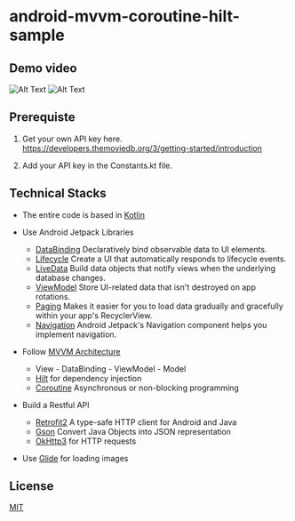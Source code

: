 # android-mvvm-coroutine-hilt-sample



## Demo video
![Alt Text](https://media.giphy.com/media/vjNDBFXdVv97QWZDcl/giphy.gif)             ![Alt Text](https://media.giphy.com/media/mmm7RWjX1w5COo4OpQ/giphy.gif)




## Prerequiste
1. Get your own API key here.
https://developers.themoviedb.org/3/getting-started/introduction

2. Add your API key in the Constants.kt file.



## Technical Stacks
- The entire code is based in [Kotlin](https://kotlinlang.org/)
- Use Android Jetpack Libraries
  - [DataBinding](https://developer.android.com/topic/libraries/data-binding/start) Declaratively bind observable data to UI elements.
  - [Lifecycle](https://developer.android.com/jetpack/androidx/releases/lifecycle) Create a UI that automatically responds to lifecycle events.
  - [LiveData](https://developer.android.com/topic/libraries/architecture/livedata) Build data objects that notify views when the underlying database changes.  
  - [ViewModel](https://developer.android.com/topic/libraries/architecture/viewmodel) Store UI-related data that isn't destroyed on app rotations.
  - [Paging](https://developer.android.com/topic/libraries/architecture/paging/v3-overview) Makes it easier for you to load data gradually and gracefully within your app's RecyclerView.
  - [Navigation](https://developer.android.com/guide/navigation) Android Jetpack's Navigation component helps you implement navigation.

- Follow [MVVM Architecture](https://developer.android.com/jetpack/guide)
  - View - DataBinding - ViewModel - Model
  - [Hilt](https://developer.android.com/training/dependency-injection/hilt-android) for dependency injection
  - [Coroutine](https://kotlinlang.org/docs/coroutines-overview.html) Asynchronous or non-blocking programming
  
- Build a Restful API
  - [Retrofit2](https://square.github.io/retrofit/) A type-safe HTTP client for Android and Java
  - [Gson](https://github.com/google/gson) Convert Java Objects into JSON representation
  - [OkHttp3](https://square.github.io/okhttp/) for HTTP requests
  
- Use [Glide](https://github.com/bumptech/glide) for loading images




## License
[MIT](https://choosealicense.com/licenses/mit/)
